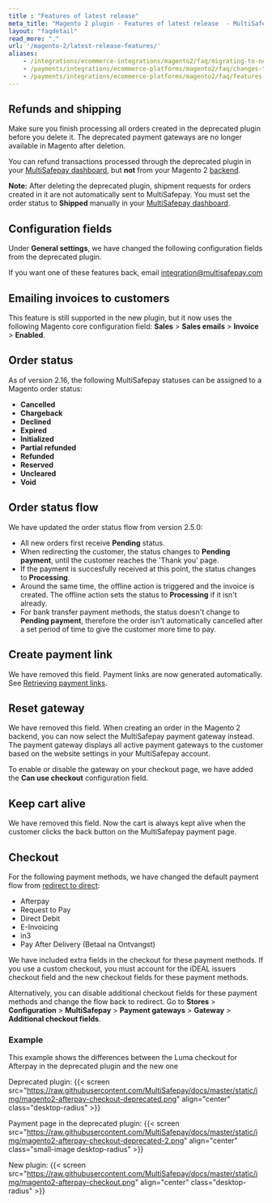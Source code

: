 ```yaml
---
title : "Features of latest release"
meta_title: "Magento 2 plugin - Features of latest release  - MultiSafepay Docs"
layout: "faqdetail"
read_more: "."
url: '/magento-2/latest-release-features/'
aliases: 
    - /integrations/ecommerce-integrations/magento2/faq/migrating-to-new-plugin
    - /payments/integrations/ecommerce-platforms/magento2/faq/changes-to-new-plugin/
    - /payments/integrations/ecommerce-platforms/magento2/faq/features-of-latest-release/
---
```


## Refunds and shipping

Make sure you finish processing all orders created in the deprecated plugin before you delete it. The deprecated payment gateways are no longer available in Magento after deletion. 

You can refund transactions processed through the deprecated plugin in your [MultiSafepay dashboard](https://merchant.multisafepay.com), but **not** from your Magento 2 [backend](/glossaries/multisafepay-glossary/#backend).

**Note:** After deleting the deprecated plugin, shipment requests for orders created in it are not automatically sent to MultiSafepay. You must set the order status to **Shipped** manually in your [MultiSafepay dashboard](https://merchant.multisafepay.com).

## Configuration fields

Under **General settings**, we have changed the following configuration fields from the deprecated plugin.

If you want one of these features back, email <integration@multisafepay.com>

## Emailing invoices to customers

This feature is still supported in the new plugin, but it now uses the following Magento core configuration field: **Sales** > **Sales emails** > **Invoice** > **Enabled**.

## Order status

As of version 2.16, the following MultiSafepay statuses can be assigned to a Magento order status:

- **Cancelled**
- **Chargeback**
- **Declined**
- **Expired**
- **Initialized**
- **Partial refunded**
- **Refunded**
- **Reserved**
- **Uncleared**
- **Void**

## Order status flow  

We have updated the order status flow from version 2.5.0:

- All new orders first receive **Pending** status.
- When redirecting the customer, the status changes to **Pending payment**, until the customer reaches the 'Thank you' page. 
- If the payment is succesfully received at this point, the status changes to **Processing**. 
- Around the same time, the offline action is triggered and the invoice is created. The offline action sets the status to **Processing** if it isn't already. 
- For bank transfer payment methods, the status doesn't change to **Pending payment**, therefore the order isn't automatically cancelled after a set period of time to give the customer more time to pay.

## Create payment link  

We have removed this field. Payment links are now generated automatically. See [Retrieving payment links](/payments/integrations/ecommerce-platforms/magento2/faq/retrieving-payment-links/).

## Reset gateway  

We have removed this field. When creating an order in the Magento 2 backend, you can now select the MultiSafepay payment gateway instead. The payment gateway displays all active payment gateways to the customer based on the website settings in your MultiSafepay account. 

To enable or disable the gateway on your checkout page, we have added the **Can use checkout** configuration field.

## Keep cart alive  

We have removed this field. Now the cart is always kept alive when the customer clicks the back button on the MultiSafepay payment page.

## Checkout  

For the following payment methods, we have changed the default payment flow from [redirect to direct](https://docs-api.multisafepay.com/reference/introduction#direct-vs-redirect):

- Afterpay
- Request to Pay
- Direct Debit
- E-Invoicing
- in3 
- Pay After Delivery (Betaal na Ontvangst)

We have included extra fields in the checkout for these payment methods. If you use a custom checkout, you must account for the iDEAL issuers checkout field and the new checkout fields for these payment methods.

Alternatively, you can disable additional checkout fields for these payment methods and change the flow back to redirect. Go to **Stores** > **Configuration** > **MultiSafepay** > **Payment gateways** > **Gateway** > **Additional checkout fields**.

### Example
  
This example shows the differences between the Luma checkout for Afterpay in the deprecated plugin and the new one

Deprecated plugin:
{{< screen src="https://raw.githubusercontent.com/MultiSafepay/docs/master/static/img/magento2-afterpay-checkout-deprecated.png" align="center" class="desktop-radius" >}}

Payment page in the deprecated plugin:
{{< screen src="https://raw.githubusercontent.com/MultiSafepay/docs/master/static/img/magento2-afterpay-checkout-deprecated-2.png" align="center" class="small-image desktop-radius" >}}

New plugin:
{{< screen src="https://raw.githubusercontent.com/MultiSafepay/docs/master/static/img/magento2-afterpay-checkout.png" align="center" class="desktop-radius" >}}
